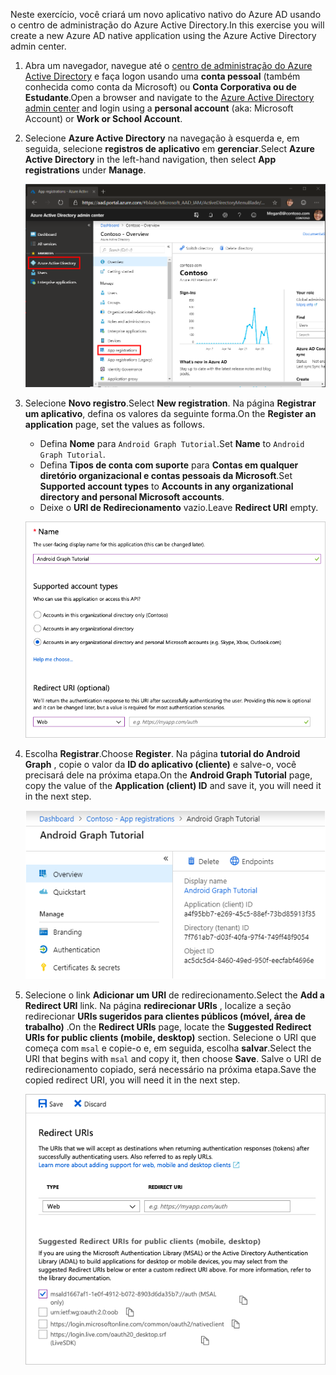 <!-- markdownlint-disable MD002 MD041 -->

<span data-ttu-id="164fa-101">Neste exercício, você criará um novo aplicativo nativo do Azure AD usando o centro de administração do Azure Active Directory.</span><span class="sxs-lookup"><span data-stu-id="164fa-101">In this exercise you will create a new Azure AD native application using the Azure Active Directory admin center.</span></span>

1. <span data-ttu-id="164fa-102">Abra um navegador, navegue até o [centro de administração do Azure Active Directory](https://aad.portal.azure.com) e faça logon usando uma **conta pessoal** (também conhecida como conta da Microsoft) ou **Conta Corporativa ou de Estudante**.</span><span class="sxs-lookup"><span data-stu-id="164fa-102">Open a browser and navigate to the [Azure Active Directory admin center](https://aad.portal.azure.com) and login using a **personal account** (aka: Microsoft Account) or **Work or School Account**.</span></span>

1. <span data-ttu-id="164fa-103">Selecione **Azure Active Directory** na navegação à esquerda e, em seguida, selecione **registros de aplicativo** em **gerenciar**.</span><span class="sxs-lookup"><span data-stu-id="164fa-103">Select **Azure Active Directory** in the left-hand navigation, then select **App registrations** under **Manage**.</span></span>

    ![<span data-ttu-id="164fa-104">Uma captura de tela dos registros de aplicativo</span><span class="sxs-lookup"><span data-stu-id="164fa-104">A screenshot of the App registrations</span></span> ](./images/aad-portal-app-registrations.png)

1. <span data-ttu-id="164fa-105">Selecione **Novo registro**.</span><span class="sxs-lookup"><span data-stu-id="164fa-105">Select **New registration**.</span></span> <span data-ttu-id="164fa-106">Na página **Registrar um aplicativo**, defina os valores da seguinte forma.</span><span class="sxs-lookup"><span data-stu-id="164fa-106">On the **Register an application** page, set the values as follows.</span></span>

    - <span data-ttu-id="164fa-107">Defina **Nome** para `Android Graph Tutorial`.</span><span class="sxs-lookup"><span data-stu-id="164fa-107">Set **Name** to `Android Graph Tutorial`.</span></span>
    - <span data-ttu-id="164fa-108">Defina **Tipos de conta com suporte** para **Contas em qualquer diretório organizacional e contas pessoais da Microsoft**.</span><span class="sxs-lookup"><span data-stu-id="164fa-108">Set **Supported account types** to **Accounts in any organizational directory and personal Microsoft accounts**.</span></span>
    - <span data-ttu-id="164fa-109">Deixe o **URI de Redirecionamento** vazio.</span><span class="sxs-lookup"><span data-stu-id="164fa-109">Leave **Redirect URI** empty.</span></span>

    ![Uma captura de tela da página registrar um aplicativo](./images/aad-register-an-app.png)

1. <span data-ttu-id="164fa-111">Escolha **Registrar**.</span><span class="sxs-lookup"><span data-stu-id="164fa-111">Choose **Register**.</span></span> <span data-ttu-id="164fa-112">Na página **tutorial do Android Graph** , copie o valor da **ID do aplicativo (cliente)** e salve-o, você precisará dele na próxima etapa.</span><span class="sxs-lookup"><span data-stu-id="164fa-112">On the **Android Graph Tutorial** page, copy the value of the **Application (client) ID** and save it, you will need it in the next step.</span></span>

    ![Uma captura de tela da ID do aplicativo do novo registro de aplicativo](./images/aad-application-id.png)

1. <span data-ttu-id="164fa-114">Selecione o link **Adicionar um URI** de redirecionamento.</span><span class="sxs-lookup"><span data-stu-id="164fa-114">Select the **Add a Redirect URI** link.</span></span> <span data-ttu-id="164fa-115">Na página **redirecionar URIs** , localize a seção redirecionar **URIs sugeridos para clientes públicos (móvel, área de trabalho)** .</span><span class="sxs-lookup"><span data-stu-id="164fa-115">On the **Redirect URIs** page, locate the **Suggested Redirect URIs for public clients (mobile, desktop)** section.</span></span> <span data-ttu-id="164fa-116">Selecione o URI que começa com `msal` e copie-o e, em seguida, escolha **salvar**.</span><span class="sxs-lookup"><span data-stu-id="164fa-116">Select the URI that begins with `msal` and copy it, then choose **Save**.</span></span> <span data-ttu-id="164fa-117">Salve o URI de redirecionamento copiado, será necessário na próxima etapa.</span><span class="sxs-lookup"><span data-stu-id="164fa-117">Save the copied redirect URI, you will need it in the next step.</span></span>

    ![Captura de tela da página URIs de redirecionamento](./images/aad-redirect-uris.png)